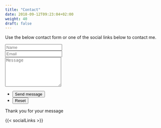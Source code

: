 ```yaml
---
title: "Contact"
date: 2018-09-12T09:23:04+02:00
weight: 40
draft: false
---
```

Use the below contact form or one of the social links below to contact me.

<form id="contactform" method="post" action="https://formspree.io/randy.coburn@silverstagtech.com">
	<div class="field half first">
		<input type="text" name="name" id="name" placeholder="Name"/>
	</div>
	<div class="field half">
		<input type="email" id="email" name="email" placeholder="Email">
	</div>
	<div class="field">
		<textarea name="message" id="message" rows="6" placeholder="Message"></textarea>
	</div>
	<ul class="actions">
		<li><input type="submit" value="Send message" class="special" /></li>
		<li><input type="reset" value="Reset" /></li>
	</ul>
	<input type="hidden" name="_next" value="?sent#formspree" />
	<input type="hidden" name="_subject" value="contact submission from silver stag" />
	<input type="text" name="_gotcha" style="display:none" />
</form>
<span id="contactformsent">Thank you for your message</span>

<script>
$(document).ready(function($) { 
    $(function(){
        if (window.location.search == "?sent") {
        	$('#contactform').hide();
        	$('#contactformsent').show();
        } else {
        	$('#contactformsent').hide();
        }
    });
});
</script>

{{< socialLinks >}}
